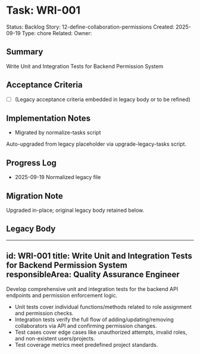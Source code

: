 # Task: WRI-001
Status: Backlog
Story: 12-define-collaboration-permissions
Created: 2025-09-19
Type: chore
Related:
Owner:

## Summary
Write Unit and Integration Tests for Backend Permission System

## Acceptance Criteria
- [ ] (Legacy acceptance criteria embedded in legacy body or to be refined)

## Implementation Notes
- Migrated by normalize-tasks script

Auto-upgraded from legacy placeholder via upgrade-legacy-tasks script.

## Progress Log
- 2025-09-19 Normalized legacy file

## Migration Note
Upgraded in-place; original legacy body retained below.

## Legacy Body
---
id: WRI-001
title: Write Unit and Integration Tests for Backend Permission System
responsibleArea: Quality Assurance Engineer
---
Develop comprehensive unit and integration tests for the backend API endpoints and permission enforcement logic.
- Unit tests cover individual functions/methods related to role assignment and permission checks.
- Integration tests verify the full flow of adding/updating/removing collaborators via API and confirming permission changes.
- Test cases cover edge cases like unauthorized attempts, invalid roles, and non-existent users/projects.
- Test coverage metrics meet predefined project standards.